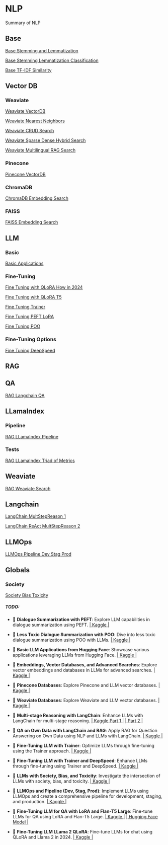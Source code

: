 # NLP
Summary of NLP

## Base
[Base Stemming and Lemmatization](https://github.com/YanSte/NLP-Stemming-and-Lemmatization)

[Base Stemming Lemmatization Classification](https://github.com/YanSte/NLP-Stemming-Lemmatization-Classification)

[Base TF-IDF Similarity](https://github.com/YanSte/NLP-TF-IDF-Similarity)

## Vector DB

### Weaviate 

[Weaviate VectorDB](https://github.com/YanSte/NLP-LLM-VectorDB-Weaviate)

[Weaviate Nearest Neighbors](https://github.com/YanSte/NLP-HNSW-Weaviate-Nearest-Neighbors)

[Weaviate CRUD Search](https://github.com/YanSte/NLP-Weaviate-Vector-CRUD-Search)

[Weaviate Sparse Dense Hybrid Search](https://github.com/YanSte/NLP-Weaviate-Sparse-Dense-Hybrid-Search)

[Weaviate Multilingual RAG Search](https://github.com/YanSte/NLP-Weaviate-Multilingual-RAG-Search)

### Pinecone

[Pinecone VectorDB](https://github.com/YanSte/NLP-LLM-VectorDB-Pinecone)

### ChromaDB

[ChromaDB Embedding Search](https://github.com/YanSte/NLP-LLM-Vector-Embeddings-DB-Search)

### FAISS

[FAISS Embedding Search](https://github.com/YanSte/NLP-LLM-Vector-Embeddings-DB-Search)

## LLM

### Basic

[Basic Applications](https://github.com/YanSte/NLP-LLM-Basic-Applications)

### Fine-Tuning

[Fine Tuning with QLoRA How in 2024](https://github.com/YanSte/NLP-LLM-Fine-tuning-Llame-2-QLoRA-2024)

[Fine Tuning with QLoRA T5](https://github.com/YanSte/NLP-LLM-Fine-tuning-QA-LoRA-T5)

[Fine Tuning Trainer](https://github.com/YanSte/NLP-LLM-Fine-Tuning-Trainer)

[Fine Tuning PEFT LoRA](https://github.com/YanSte/NLP-PEFT-LoRA-DialogSum-Dialogue-Summarize)

[Fine Tuning POO](https://github.com/YanSte/NLP-PPO-DialogSum-Less-Toxic-Summarize)

### Fine-Tuning Options

[Fine Tuning DeepSpeed](https://github.com/YanSte/NLP-LLM-Fine-tuning-DeepSpeed)

## RAG

## QA

[RAG Langchain QA](https://www.kaggle.com/code/yannicksteph/nlp-llm-langchain-rag-qa-data)

## LLamaIndex

### Pipeline

[RAG LLamaIndex Pipeline](https://github.com/YanSte/NLP-LLamaIndex-Advanced-RAG-Pipeline)

### Tests

[RAG LLamaIndex Triad of Metrics](https://github.com/YanSte/NLP-RAG-LLamaIndex-Triad-of-Metrics/)

## Weaviate

[RAG Weaviate Search](https://github.com/YanSte/NLP-Weaviate-Multilingual-RAG-Search)

## Langchain

[LangChain MultStepReason 1](https://github.com/YanSte/NLP-LLM-LangChain-Multi-Step-Reasoning-Part-1)

[LangChain ReAct MultStepReason 2](https://github.com/YanSte/NLP-LLM-LangChain-ReAct-MultStepReason-2)
 
## LLMOps

[LLMOps Pipeline Dev Stag Prod](https://github.com/YanSte/NLP-LLM-LLMOps-Pipeline-Dev-Stag-Prod)

## Globals

### Society
[Society Bias Toxicity](https://github.com/YanSte/NLP-LLM-Society-Bias-Toxicity)




##### TODO:

* 💬 **Dialogue Summarization with PEFT**: Explore LLM capabilities in dialogue summarization using PEFT. [| Kaggle |](https://www.kaggle.com/code/yannicksteph/lnp-perf-dialogsum-dialogue-summarize/)

* 💬 **Less Toxic Dialogue Summarization with POO**: Dive into less toxic dialogue summarization using POO with LLMs. [| Kaggle |](https://www.kaggle.com/code/yannicksteph/nlp-ppo-dialogsum-less-toxic-summarize/)

* 💬 **Basic LLM Applications from Hugging Face**: Showcase various applications leveraging LLMs from Hugging Face. [| Kaggle |](https://www.kaggle.com/yannicksteph/nlp-llm-basic-applications)

* 💬 **Embeddings, Vector Databases, and Advanced Searches**: Explore vector embeddings and databases in LLMs for advanced searches. [| Kaggle |](https://www.kaggle.com/code/yannicksteph/nlp-llm-vector-embeddings-db-search/)

* 💬 **Pinecone Databases**: Explore Pinecone and LLM vector databases. [| Kaggle |](https://www.kaggle.com/code/yannicksteph/nlp-llm-vectordb-pinecone)

* 💬 **Weaviate Databases**: Explore Weaviate and LLM vector databases. [| Kaggle |](https://www.kaggle.com/code/yannicksteph/nlp-llm-vectordb-weaviate)

* 💬 **Multi-stage Reasoning with LangChain**: Enhance LLMs with LangChain for multi-stage reasoning. [| Kaggle Part 1 |](https://www.kaggle.com/code/yannicksteph/nlp-llm-langchain-multi-step-reasoning-1) [| Part 2 |](https://www.kaggle.com/code/yannicksteph/nlp-llm-langchain-multi-step-reasoning-2)

* 💬 **QA on Own Data with LangChain and RAG**: Apply RAG for Question Answering on Own Data using NLP and LLMs with LangChain. [| Kaggle |](https://www.kaggle.com/code/yannicksteph/nlp-llm-langchain-rag-qa-data/)

* 💬 **Fine-Tuning LLM with Trainer**: Optimize LLMs through fine-tuning using the Trainer approach. [| Kaggle |](https://www.kaggle.com/code/yannicksteph/nlp-llm-fine-tuning-trainer)

* 💬 **Fine-Tuning LLM with Trainer and DeepSpeed**: Enhance LLMs through fine-tuning using Trainer and DeepSpeed. [| Kaggle |](https://www.kaggle.com/code/yannicksteph/nlp-llm-fine-tuning-trainer-deepspeed/)

* 💬 **LLMs with Society, Bias, and Toxicity**: Investigate the intersection of LLMs with society, bias, and toxicity. [| Kaggle |](https://www.kaggle.com/code/yannicksteph/nlp-llm-society-bias-toxicity/notebook)

* 💬 **LLMOps and Pipeline (Dev, Stag, Prod)**: Implement LLMs using LLMOps and create a comprehensive pipeline for development, staging, and production. [| Kaggle |](https://github.com/YanSte/NLP-LLM-LLMOps-Pipeline-Dev-Stag-Prod/)
* 💬 **Fine-Tuning LLM for QA with LoRA and Flan-T5 Large**: Fine-tune LLMs for QA using LoRA and Flan-T5 Large. [| Kaggle |](https://www.kaggle.com/code/yannicksteph/nlp-llm-fine-tuning-qa-lora-t5) [| Hugging Face Model |](https://huggingface.co/YanSte/t5_large_fine_tuning_question_answering_hc3_chatgpt_prompts)

* 💬 **Fine-Tuning LLM LLama 2 QLoRA**: Fine-tune LLMs for chat using QLoRA and Llama 2 in 2024. [| Kaggle |](https://www.kaggle.com/yannicksteph/nlp-llm-fine-tuning-llama-2-qlora/)

